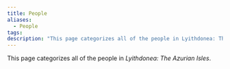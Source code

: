```yaml
---
title: People
aliases:
  - People
tags: 
description: "This page categorizes all of the people in Lyithdonea: The Azurian Isles."
---
```

This page categorizes all of the people in *Lyithdonea: The Azurian Isles*.